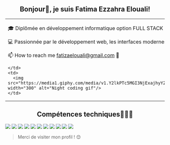 <h2 align="center">Bonjour👋, je suis Fatima Ezzahra Elouali!</h2>

<table>
  <tr>
    <td>

<p>🎓 Diplômée en développement informatique option FULL STACK</p>
<p>💻 Passionnée par le développement web, les interfaces modernes et les technologies open-source</p>
<p>📫 How to reach me <a href="mailto:fatizaelouali@gmail.com">fatizaelouali@gmail.com</a> 💌</p>

    </td>
    <td>
      <img src="https://media1.giphy.com/media/v1.Y2lkPTc5MGI3NjExajhyY2I1bmsxZGZjOHo2Zmk2YXZ4aDJzNHY4ZTAxbjMzYWpsZ2g1cCZlcD12MV9pbnRlcm5hbF9naWZfYnlfaWQmY3Q9Zw/3oKIPnAiaMCws8nOsE/giphy.gif" width="300" alt="Night coding gif"/>
    </td>
  </tr>
</table>


<h2 align="center"> Compétences techniques👩🏻‍💻 </h2>

<p>
  <img src="https://img.shields.io/badge/HTML5-E34F26?style=for-the-badge&logo=html5&logoColor=white"/>
  <img src="https://img.shields.io/badge/CSS3-1572B6?style=for-the-badge&logo=css3&logoColor=white"/>
  <img src="https://img.shields.io/badge/JavaScript-F7DF1E?style=for-the-badge&logo=javascript&logoColor=black"/>
  <img src="https://img.shields.io/badge/PHP-777BB4?style=for-the-badge&logo=php&logoColor=white"/>
  <img src="https://img.shields.io/badge/Laravel-FF2D20?style=for-the-badge&logo=laravel&logoColor=white"/>
  <img src="https://img.shields.io/badge/MySQL-00758F?style=for-the-badge&logo=mysql&logoColor=white"/>
  <img src="https://img.shields.io/badge/React-20232A?style=for-the-badge&logo=react&logoColor=61DAFB"/>
  <img src="https://img.shields.io/badge/Redux-764ABC?style=for-the-badge&logo=redux&logoColor=white"/>
  <img src="https://img.shields.io/badge/Tailwind_CSS-38B2AC?style=for-the-badge&logo=tailwind-css&logoColor=white"/>
  <img src="https://img.shields.io/badge/Git-F05032?style=for-the-badge&logo=git&logoColor=white"/>
  <img src="https://img.shields.io/badge/GitHub-181717?style=for-the-badge&logo=github&logoColor=white"/>
</p>


> Merci de visiter mon profil ! 😊

